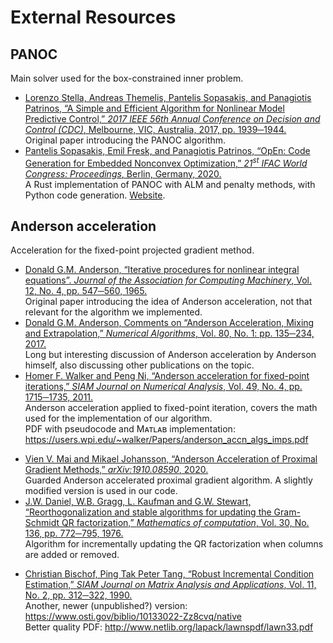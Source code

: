 # External Resources

## PANOC

Main solver used for the box-constrained inner problem.

- [Lorenzo Stella, Andreas Themelis, Pantelis Sopasakis, and Panagiotis Patrinos, “A Simple and Efficient Algorithm for Nonlinear Model Predictive Control,” _2017 IEEE 56th Annual Conference on Decision and Control (CDC)_, Melbourne, VIC, Australia, 2017, pp. 1939─1944.](https://arxiv.org/abs/1709.06487)  
  Original paper introducing the PANOC algorithm.
- [Pantelis Sopasakis, Emil Fresk, and Panagiotis Patrinos, “OpEn: Code Generation for Embedded Nonconvex Optimization,” <i>21<sup>st</sup> IFAC World Congress: Proceedings</i>, Berlin, Germany, 2020.](https://arxiv.org/abs/2003.00292)  
  A Rust implementation of PANOC with ALM and penalty methods, with Python code 
  generation. [Website](https://alphaville.github.io/optimization-engine/).

## Anderson acceleration

Acceleration for the fixed-point projected gradient method.

- [Donald G.M. Anderson, “Iterative procedures for nonlinear integral equations”. _Journal of the Association for Computing Machinery_, Vol. 12, No. 4, pp. 547─560, 1965.](https://dl.acm.org/doi/pdf/10.1145/321296.321305)  
  Original paper introducing the idea of Anderson acceleration, not that 
  relevant for the algorithm we implemented.
- [Donald G.M. Anderson, Comments on “Anderson Acceleration, Mixing and Extrapolation,” _Numerical Algorithms_, Vol. 80, No. 1: pp. 135─234, 2017.](http://nrs.harvard.edu/urn-3:HUL.InstRepos:34773632)  
  Long but interesting discussion of Anderson acceleration by Anderson himself,
  also discussing other publications on the topic.
- [Homer F. Walker and Peng Ni, “Anderson acceleration for fixed-point iterations,” _SIAM Journal on Numerical Analysis_, Vol. 49, No. 4, pp. 1715─1735, 2011.](https://users.wpi.edu/~walker/Papers/Walker-Ni,SINUM,V49,1715-1735.pdf)  
  Anderson acceleration applied to fixed-point iteration, covers the math used
  for the implementation of our algorithm.  
  PDF with pseudocode and Mᴀᴛʟᴀʙ implementation: https://users.wpi.edu/~walker/Papers/anderson_accn_algs_imps.pdf
<!-- - [Junzi Zhang, Brendan O’Donoghue, and Stephen Boyd, “Globally convergent type-I Anderson acceleration for nonsmooth fixed-point iterations,” _SIAM Journal on Optimization_, Vol. 30, No. 4, pp. 3170─3197, 2020.](https://stanford.edu/~boyd/papers/pdf/scs_2.0_v_global.pdf)  
  Looks interesting, quite sophisticated algorithm, haven't really looked at it
  in great detail. (IIRC, Boyd has more papers on the topic.) -->
- [Vien V. Mai and Mikael Johansson, “Anderson Acceleration of Proximal Gradient Methods,” _arXiv:1910.08590_, 2020.](https://arxiv.org/abs/1910.08590)  
  Guarded Anderson accelerated proximal gradient algorithm. A slightly modified
  version is used in our code.
- [J.W. Daniel, W.B. Gragg, L. Kaufman and G.W. Stewart, “Reorthogonalization and stable algorithms for updating the Gram-Schmidt QR factorization,” _Mathematics of computation_, Vol. 30, No. 136, pp. 772─795, 1976.](https://www.ams.org/journals/mcom/1976-30-136/S0025-5718-1976-0431641-8/S0025-5718-1976-0431641-8.pdf)  
  Algorithm for incrementally updating the QR factorization when columns are added or removed.
<!-- - [Nicholas J. Higham, “A Survey of Condition Number Estimation for Triangular Matrices,” _SIAM Review_, Vol. 29, No. 4, pp. 575─596, 1987.](http://eprints.ma.man.ac.uk/695/1/covered/MIMS_ep2007_10.pdf)  
  Not sure if this is very useful. -->
- [Christian Bischof, Ping Tak Peter Tang, “Robust Incremental Condition Estimation,” _SIAM Journal on Matrix Analysis and Applications_, Vol. 11, No. 2, pp. 312─322, 1990.](https://epubs.siam.org/doi/abs/10.1137/0611021)  
  Another, newer (unpublished?) version: https://www.osti.gov/biblio/10133022-Zz8cvq/native  
  Better quality PDF: http://www.netlib.org/lapack/lawnspdf/lawn33.pdf
